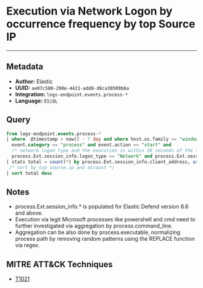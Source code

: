 # Execution via Network Logon by occurrence frequency by top Source IP

---

## Metadata

- **Author:** Elastic
- **UUID:** `ae07c580-290e-4421-add8-d6ca30509b6a`
- **Integration:** `logs-endpoint.events.process-*`
- **Language:** `ES|QL`

## Query

```sql
from logs-endpoint.events.process-*
| where  @timestamp > now() - 7 day and where host.os.family == "windows" and 
  event.category == "process" and event.action == "start" and 
  /* network logon type and the execution is within 30 seconds of the logon time */
  process.Ext.session_info.logon_type == "Network" and process.Ext.session_info.relative_logon_time <= 30
| stats total = count(*) by process.Ext.session_info.client_address, user.name
 /* sort by top source.ip and account */
| sort total desc
```

## Notes

- process.Ext.session_info.* is populated for Elastic Defend version 8.6 and above.
- Execution via legit Microsoft processes like powershell and cmd need to further investigated via aggregation by process.command_line.
- Aggregation can be also done by process.executable, normalizing process path by removing random patterns using the REPLACE function via regex.
## MITRE ATT&CK Techniques

- [T1021](https://attack.mitre.org/techniques//T1021)
